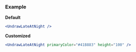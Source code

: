 ### Example

**Default**
```jsx
<UndrawLateAtNight />
```

**Customized**
```jsx
<UndrawLateAtNight primaryColor="#41B883" height="100" />
```
